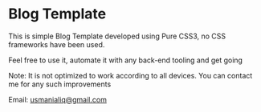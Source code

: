 # Blog Template

This is simple Blog Template developed using Pure CSS3, no CSS frameworks have been used.

Feel free to use it, automate it with any back-end tooling and get going

Note: It is not optimized to work according to all devices. You can contact me for any such improvements

Email: usmanialiq@gmail.com

